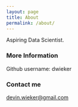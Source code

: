 ```yaml
---
layout: page
title: About
permalink: /about/
---
```


Aspiring Data Scientist.

### More Information

Github username: dwieker

### Contact me

[devin.wieker@gmail.com](mailto:devin.wieker@gmail.com)
